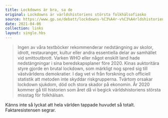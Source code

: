 ```yaml
---
title: Lockdowns är bra, sa de
original: Lockdowns är världshistoriens största folkhälsofiasko
source: https://www.gp.se/debatt/lockdowns-%C3%A4r-v%C3%A4rldshistoriens-st%C3%B6rsta-folkh%C3%A4lsofiasko-1.43898393
date: 2021-04-06
collection: links
layout: single.hbs
---
```


> Ingen av våra textböcker rekommenderar nedstängning av skolor, idrott, restauranger, kultur eller andra essentiella delar av samhället vid smittoutbrott. Varken WHO eller något enskilt land hade nedstängningar i sina beredskapsplaner före 2020. Kinas auktoritära styre gjorde en brutal lockdown, som märkligt nog spred sig till västvärldens demokratier. I dag vet vi från forskning och officiell statistik att metoden inte skyddar riskgrupperna. Tvärtom orsakar lockdown sjukdom, död och stora skador på ekonomin. År 2020 kommer gå till historien som året då vi begick världshistoriens största misstag för folkhälsan.

Känns inte så lyckat att hela världen tappade huvudet så totalt. Faktaresistensen segrar.
